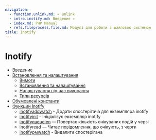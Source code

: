 ```yaml
---
navigation:
  - function.unlink.md: « unlink
  - intro.inotify.md: Введение »
  - index.md: PHP Manual
  - refs.fileprocess.file.md: Модулі для роботи з файловою системою
title: Inotify
---
```

# Inotify

-   [Введение](intro.inotify.md)
-   [Встановлення та налаштування](inotify.setup.md)
    -   [Вимоги](inotify.requirements.md)
    -   [Встановлення та налаштування](inotify.install.md)
    -   [Налаштування під час виконання](inotify.configuration.md)
    -   [Типи ресурсів](inotify.resources.md)
-   [Обумовлені константи](inotify.constants.md)
-   [Функции Inotify](ref.inotify.md)
    -   [inotifyaddwatch](function.inotify-add-watch.md) - Додати спостерігача для екземпляра inotify
    -   [inotifyinit](function.inotify-init.md) - Ініціалізує екземпляр inotify
    -   [inotifyqueuelen](function.inotify-queue-len.md) — Повертає кількість очікуваних подій у черзі
    -   [inotifyread](function.inotify-read.md) — Читає повідомлення, що очікують, з черги
    -   [inotifyрмwatch](function.inotify-rm-watch.md) - Видалити спостерігача
